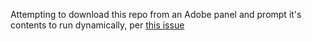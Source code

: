 Attempting to download this repo from an Adobe panel and prompt it's contents to run dynamically, per [this issue](https://github.com/Inventsable/vue-cli3-CSInterface/issues/1)
